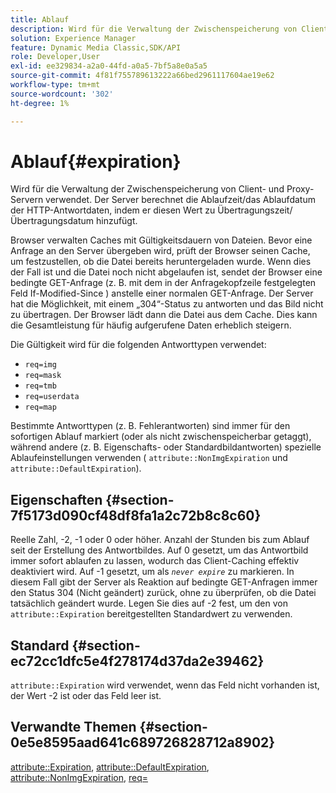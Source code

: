 ```yaml
---
title: Ablauf
description: Wird für die Verwaltung der Zwischenspeicherung von Client- und Proxy-Servern verwendet. Der Server berechnet die Ablaufzeit/das Ablaufdatum der HTTP-Antwortdaten, indem er diesen Wert zu Übertragungszeit/Übertragungsdatum hinzufügt.
solution: Experience Manager
feature: Dynamic Media Classic,SDK/API
role: Developer,User
exl-id: ee329834-a2a0-44fd-a0a5-7bf5a8e0a5a5
source-git-commit: 4f81f755789613222a66bed2961117604ae19e62
workflow-type: tm+mt
source-wordcount: '302'
ht-degree: 1%

---
```


# Ablauf{#expiration}

Wird für die Verwaltung der Zwischenspeicherung von Client- und Proxy-Servern verwendet. Der Server berechnet die Ablaufzeit/das Ablaufdatum der HTTP-Antwortdaten, indem er diesen Wert zu Übertragungszeit/Übertragungsdatum hinzufügt.

Browser verwalten Caches mit Gültigkeitsdauern von Dateien. Bevor eine Anfrage an den Server übergeben wird, prüft der Browser seinen Cache, um festzustellen, ob die Datei bereits heruntergeladen wurde. Wenn dies der Fall ist und die Datei noch nicht abgelaufen ist, sendet der Browser eine bedingte GET-Anfrage (z. B. mit dem in der Anfragekopfzeile festgelegten Feld If-Modified-Since ) anstelle einer normalen GET-Anfrage. Der Server hat die Möglichkeit, mit einem „304“-Status zu antworten und das Bild nicht zu übertragen. Der Browser lädt dann die Datei aus dem Cache. Dies kann die Gesamtleistung für häufig aufgerufene Daten erheblich steigern.

Die Gültigkeit wird für die folgenden Antworttypen verwendet:

* `req=img`
* `req=mask`
* `req=tmb`
* `req=userdata`
* `req=map`

Bestimmte Antworttypen (z. B. Fehlerantworten) sind immer für den sofortigen Ablauf markiert (oder als nicht zwischenspeicherbar getaggt), während andere (z. B. Eigenschafts- oder Standardbildantworten) spezielle Ablaufeinstellungen verwenden ( `attribute::NonImgExpiration` und `attribute::DefaultExpiration`).

## Eigenschaften {#section-7f5173d090cf48df8fa1a2c72b8c8c60}

Reelle Zahl, -2, -1 oder 0 oder höher. Anzahl der Stunden bis zum Ablauf seit der Erstellung des Antwortbildes. Auf 0 gesetzt, um das Antwortbild immer sofort ablaufen zu lassen, wodurch das Client-Caching effektiv deaktiviert wird. Auf -1 gesetzt, um als *`never expire`* zu markieren. In diesem Fall gibt der Server als Reaktion auf bedingte GET-Anfragen immer den Status 304 (Nicht geändert) zurück, ohne zu überprüfen, ob die Datei tatsächlich geändert wurde. Legen Sie dies auf -2 fest, um den von `attribute::Expiration` bereitgestellten Standardwert zu verwenden.

## Standard {#section-ec72cc1dfc5e4f278174d37da2e39462}

`attribute::Expiration` wird verwendet, wenn das Feld nicht vorhanden ist, der Wert -2 ist oder das Feld leer ist.

## Verwandte Themen {#section-0e5e8595aad641c689726828712a8902}

[attribute::Expiration](../../../../../../is-api/image-catalog/image-serving-api-ref/c-image-catalog-reference/c-attributes-reference/r-expiration.md#reference-a0bf4686425d4e00b8014c4950fb62b7), [attribute::DefaultExpiration](../../../../../../is-api/image-catalog/image-serving-api-ref/c-image-catalog-reference/c-attributes-reference/r-defaultexpiration.md#reference-0526166fab654fceb243b75d1ea4f0cf), [attribute::NonImgExpiration](../../../../../../is-api/image-catalog/image-serving-api-ref/c-image-catalog-reference/c-attributes-reference/r-nonimgexpiration.md#reference-a8066cd0d24b4ea98100ade4821f1f9d), [req=](../../../../../../is-api/http-ref/image-serving-api-ref/c-http-protocol-reference/c-command-reference/r-req/r-req.md#reference-907cdb4a97034db7ad94695f25552e76)
